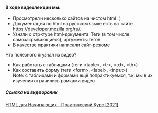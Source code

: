 #### В ходе видеолекции мы:
- Просмотрели несколько сайтов на чистом html :) 
- Документация по html на русском языке есть на сайте https://developer.mozilla.org/ru/. 
- Узнали о стрктуре html-документа. Теги (в том числе самозакрывающиеся), аргументы тегов
- В качестве практики написали сайт-резюме

Что полезного я узнал из видео?
- Как работать с таблицами (теги &lt;table>, &lt;tr>, &lt;td>, &lt;th>)
- Как составить форму (теги &lt;form>, &lt;label>, &lt;input>)  
Note: с таблицами и формами ещё попрактикуемся, т.к. мы в их изучении ограчились рамками видео

##### Ссылка на видеоролик 
[HTML для Начинающих - Практический Курс [2021]](https://www.youtube.com/watch?v=DOEtVdkKwcU)



